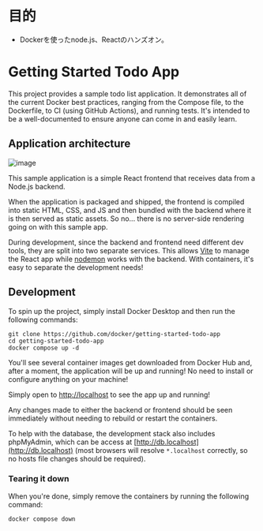 # 目的
- Dockerを使ったnode.js、Reactのハンズオン。

# Getting Started Todo App

This project provides a sample todo list application. It demonstrates all of
the current Docker best practices, ranging from the Compose file, to the
Dockerfile, to CI (using GitHub Actions), and running tests. It's intended to 
be a well-documented to ensure anyone can come in and easily learn.

## Application architecture

![image](https://github.com/docker/getting-started-todo-app/assets/313480/c128b8e4-366f-4b6f-ad73-08e6652b7c4d)


This sample application is a simple React frontend that receives data from a
Node.js backend. 

When the application is packaged and shipped, the frontend is compiled into
static HTML, CSS, and JS and then bundled with the backend where it is then
served as static assets. So no... there is no server-side rendering going on
with this sample app.

During development, since the backend and frontend need different dev tools, 
they are split into two separate services. This allows [Vite](https://vitejs.dev/) 
to manage the React app while [nodemon](https://nodemon.io/) works with the 
backend. With containers, it's easy to separate the development needs!

## Development

To spin up the project, simply install Docker Desktop and then run the following 
commands:

```
git clone https://github.com/docker/getting-started-todo-app
cd getting-started-todo-app
docker compose up -d
```

You'll see several container images get downloaded from Docker Hub and, after a
moment, the application will be up and running! No need to install or configure
anything on your machine!

Simply open to [http://localhost](http://localhost) to see the app up and running!

Any changes made to either the backend or frontend should be seen immediately
without needing to rebuild or restart the containers.

To help with the database, the development stack also includes phpMyAdmin, which
can be access at [http://db.localhost](http://db.localhost) (most browsers will 
resolve `*.localhost` correctly, so no hosts file changes should be required).

### Tearing it down

When you're done, simply remove the containers by running the following command:

```
docker compose down
```
